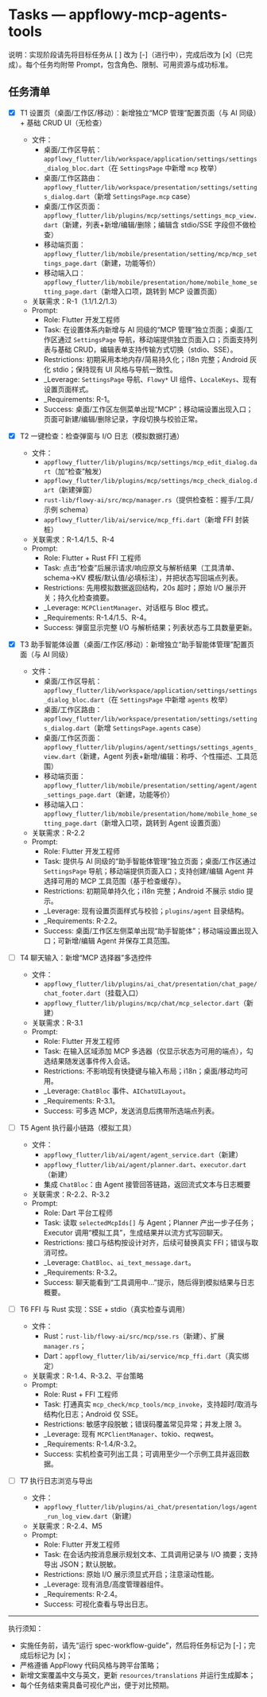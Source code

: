 # Tasks — appflowy-mcp-agents-tools

说明：实现阶段请先将目标任务从 [ ] 改为 [-]（进行中），完成后改为 [x]（已完成）。每个任务均附带 Prompt，包含角色、限制、可用资源与成功标准。

## 任务清单

- [x] T1 设置页（桌面/工作区/移动）：新增独立“MCP 管理”配置页面（与 AI 同级）+ 基础 CRUD UI（无检查）
  - 文件：
    - 桌面/工作区导航：`appflowy_flutter/lib/workspace/application/settings/settings_dialog_bloc.dart`（在 `SettingsPage` 中新增 `mcp` 枚举）
    - 桌面/工作区路由：`appflowy_flutter/lib/workspace/presentation/settings/settings_dialog.dart`（新增 `SettingsPage.mcp` case）
    - 桌面/工作区页面：`appflowy_flutter/lib/plugins/mcp/settings/settings_mcp_view.dart`（新建，列表+新增/编辑/删除；编辑含 stdio/SSE 字段但不做检查）
    - 移动端页面：`appflowy_flutter/lib/mobile/presentation/setting/mcp/mcp_settings_page.dart`（新建，功能等价）
    - 移动端入口：`appflowy_flutter/lib/mobile/presentation/home/mobile_home_setting_page.dart`（新增入口项，跳转到 MCP 设置页面）
  - 关联需求：R-1（1.1/1.2/1.3）
  - Prompt:
    - Role: Flutter 开发工程师
    - Task: 在设置体系内新增与 AI 同级的“MCP 管理”独立页面；桌面/工作区通过 `SettingsPage` 导航，移动端提供独立页面入口；页面支持列表与基础 CRUD，编辑表单支持传输方式切换（stdio、SSE）。
    - Restrictions: 初期采用本地内存/简易持久化；i18n 完整；Android 灰化 stdio；保持现有 UI 风格与导航一致性。
    - _Leverage: `SettingsPage` 导航、`Flowy*` UI 组件、`LocaleKeys`、现有设置页面样式。
    - _Requirements: R-1。
    - Success: 桌面/工作区左侧菜单出现“MCP”；移动端设置出现入口；页面可新建/编辑/删除记录，字段切换与校验正常。

- [x] T2 一键检查：检查弹窗与 I/O 日志（模拟数据打通）
  - 文件：
    - `appflowy_flutter/lib/plugins/mcp/settings/mcp_edit_dialog.dart`（加“检查”触发）
    - `appflowy_flutter/lib/plugins/mcp/settings/mcp_check_dialog.dart`（新建弹窗）
    - `rust-lib/flowy-ai/src/mcp/manager.rs`（提供检查桩：握手/工具/示例 schema）
    - `appflowy_flutter/lib/ai/service/mcp_ffi.dart`（新增 FFI 封装桩）
  - 关联需求：R-1.4/1.5、R-4
  - Prompt:
    - Role: Flutter + Rust FFI 工程师
    - Task: 点击“检查”后展示请求/响应原文与解析结果（工具清单、schema→KV 模板/默认值/必填标注），并把状态写回端点列表。
    - Restrictions: 先用模拟数据返回结构，20s 超时；原始 I/O 展示开关；持久化检查摘要。
    - _Leverage: `MCPClientManager`、对话框与 Bloc 模式。
    - _Requirements: R-1.4/1.5、R-4。
    - Success: 弹窗显示完整 I/O 与解析结果；列表状态与工具数量更新。

- [x] T3 助手智能体设置（桌面/工作区/移动）：新增独立“助手智能体管理”配置页面（与 AI 同级）
  - 文件：
    - 桌面/工作区导航：`appflowy_flutter/lib/workspace/application/settings/settings_dialog_bloc.dart`（在 `SettingsPage` 中新增 `agents` 枚举）
    - 桌面/工作区路由：`appflowy_flutter/lib/workspace/presentation/settings/settings_dialog.dart`（新增 `SettingsPage.agents` case）
    - 桌面/工作区页面：`appflowy_flutter/lib/plugins/agent/settings/settings_agents_view.dart`（新建，Agent 列表+新增/编辑：称呼、个性描述、工具范围）
    - 移动端页面：`appflowy_flutter/lib/mobile/presentation/setting/agent/agent_settings_page.dart`（新建，功能等价）
    - 移动端入口：`appflowy_flutter/lib/mobile/presentation/home/mobile_home_setting_page.dart`（新增入口项，跳转到 Agent 设置页面）
  - 关联需求：R-2.2
  - Prompt:
    - Role: Flutter 开发工程师
    - Task: 提供与 AI 同级的“助手智能体管理”独立页面；桌面/工作区通过 `SettingsPage` 导航；移动端提供页面入口；支持创建/编辑 Agent 并选择可用的 MCP 工具范围（基于检查缓存）。
    - Restrictions: 初期简单持久化；i18n 完整；Android 不展示 stdio 提示。
    - _Leverage: 现有设置页面样式与校验；`plugins/agent` 目录结构。
    - _Requirements: R-2.2。
    - Success: 桌面/工作区左侧菜单出现“助手智能体”；移动端设置出现入口；可新增/编辑 Agent 并保存工具范围。

- [ ] T4 聊天输入：新增“MCP 选择器”多选控件
  - 文件：
    - `appflowy_flutter/lib/plugins/ai_chat/presentation/chat_page/chat_footer.dart`（挂载入口）
    - `appflowy_flutter/lib/plugins/mcp/chat/mcp_selector.dart`（新建）
  - 关联需求：R-3.1
  - Prompt:
    - Role: Flutter 开发工程师
    - Task: 在输入区域添加 MCP 多选器（仅显示状态为可用的端点），勾选结果随发送事件传入会话。
    - Restrictions: 不影响现有快捷键与输入布局；i18n；桌面/移动均可用。
    - _Leverage: `ChatBloc` 事件、`AIChatUILayout`。
    - _Requirements: R-3.1。
    - Success: 可多选 MCP，发送消息后携带所选端点列表。

- [ ] T5 Agent 执行最小链路（模拟工具）
  - 文件：
    - `appflowy_flutter/lib/ai/agent/agent_service.dart`（新建）
    - `appflowy_flutter/lib/ai/agent/planner.dart`、`executor.dart`（新建）
    - 集成 `ChatBloc`：由 Agent 接管回答链路，返回流式文本与日志概要
  - 关联需求：R-2.2、R-3.2
  - Prompt:
    - Role: Dart 平台工程师
    - Task: 读取 `selectedMcpIds[]` 与 Agent；Planner 产出一步子任务；Executor 调用“模拟工具”，生成结果并以流方式写回聊天。
    - Restrictions: 接口与结构按设计对齐，后续可替换真实 FFI；错误与取消可控。
    - _Leverage: `ChatBloc`、`ai_text_message.dart`。
    - _Requirements: R-3.2。
    - Success: 聊天能看到“工具调用中…”提示，随后得到模拟结果与日志概要。

- [ ] T6 FFI 与 Rust 实现：SSE + stdio（真实检查与调用）
  - 文件：
    - Rust：`rust-lib/flowy-ai/src/mcp/sse.rs`（新建）、扩展 `manager.rs`；
    - Dart：`appflowy_flutter/lib/ai/service/mcp_ffi.dart`（真实绑定）
  - 关联需求：R-1.4、R-3.2、平台策略
  - Prompt:
    - Role: Rust + FFI 工程师
    - Task: 打通真实 `mcp_check/mcp_tools/mcp_invoke`，支持超时/取消与结构化日志；Android 仅 SSE。
    - Restrictions: 敏感字段脱敏；错误码覆盖常见异常；并发上限 3。
    - _Leverage: 现有 `MCPClientManager`、tokio、reqwest。
    - _Requirements: R-1.4/R-3.2。
    - Success: 实机检查可列出工具；可调用至少一个示例工具并返回数据。

- [ ] T7 执行日志浏览与导出
  - 文件：
    - `appflowy_flutter/lib/plugins/ai_chat/presentation/logs/agent_run_log_view.dart`（新建）
  - 关联需求：R-2.4、M5
  - Prompt:
    - Role: Flutter 开发工程师
    - Task: 在会话内按消息展示规划文本、工具调用记录与 I/O 摘要；支持导出 JSON；默认脱敏。
    - Restrictions: 原始 I/O 展示须显式开启；注意滚动性能。
    - _Leverage: 现有消息/高度管理器组件。
    - _Requirements: R-2.4。
    - Success: 可视化查看与导出日志。

---

执行须知：
- 实施任务前，请先“运行 spec-workflow-guide”，然后将任务标记为 [-]；完成后标记为 [x]；
- 严格遵循 AppFlowy 代码风格与跨平台策略；
- 新增文案覆盖中文与英文，更新 `resources/translations` 并运行生成脚本；
- 每个任务结束需具备可视化产出，便于对比预期。

